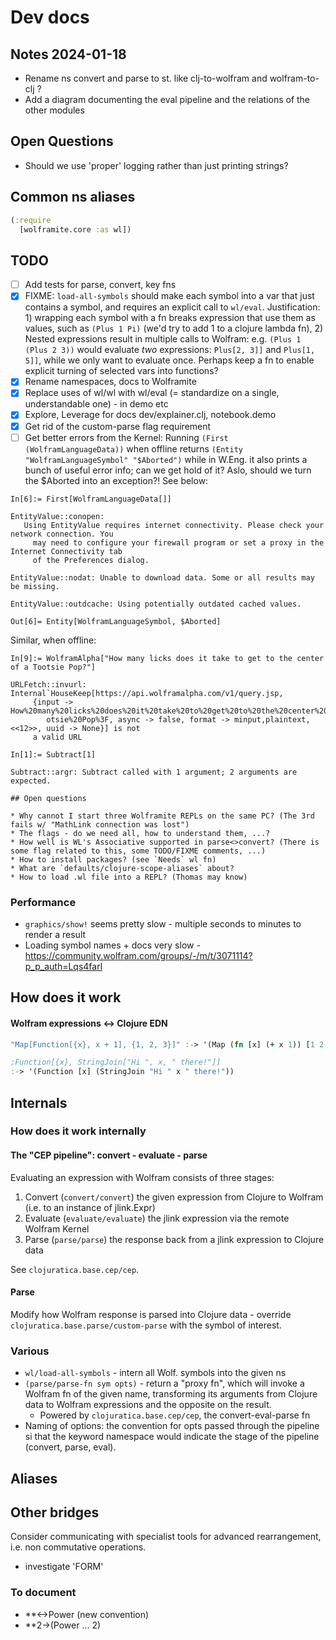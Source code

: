 # Dev docs

## Notes 2024-01-18

* Rename ns convert and parse to st. like clj-to-wolfram and wolfram-to-clj ?
* Add a diagram documenting the eval pipeline and the relations of the other modules
     
## Open Questions
* Should we use 'proper' logging rather than just printing strings?

## Common ns aliases

```clojure
(:require
  [wolframite.core :as wl])
```

## TODO

* [ ] Add tests for parse, convert, key fns
* [x] FIXME: `load-all-symbols` should make each symbol into a var that just contains a symbol, and requires an explicit call to `wl/eval`. Justification: 1) wrapping each symbol with a fn breaks expression that use them as values, such as `(Plus 1 Pi)` (we'd try to add 1 to a clojure lambda fn), 2) Nested expressions result in multiple calls to Wolfram: e.g. `(Plus 1 (Plus 2 3))` would evaluate _two_ expressions: `Plus[2, 3]]` and `Plus[1, 5]]`, while we only want to evaluate once. Perhaps keep a fn to enable explicit turning of selected vars into functions? 
* [x] Rename namespaces, docs to Wolframite
* [x] Replace uses of wl/wl with wl/eval (= standardize on a single, understandable one) - in demo etc
* [x] Explore, Leverage for docs dev/explainer.clj, notebook.demo 
* [x] Get rid of the custom-parse flag requirement
* [ ] Get better errors from the Kernel: Running `(First (WolframLanguageData))` when offline returns `(Entity "WolframLanguageSymbol" "$Aborted")` while in W.Eng. it also prints a bunch of useful error info; can we get hold of it? Aslo, should we turn the $Aborted into an exception?! See below:

```wolram
In[6]:= First[WolframLanguageData[]]                                                              

EntityValue::conopen: 
   Using EntityValue requires internet connectivity. Please check your network connection. You
     may need to configure your firewall program or set a proxy in the Internet Connectivity tab
     of the Preferences dialog.

EntityValue::nodat: Unable to download data. Some or all results may be missing.

EntityValue::outdcache: Using potentially outdated cached values.

Out[6]= Entity[WolframLanguageSymbol, $Aborted]
```

Similar, when offline:

```wolfram
In[9]:= WolframAlpha["How many licks does it take to get to the center of a Tootsie Pop?"]        

URLFetch::invurl: Internal`HouseKeep[https://api.wolframalpha.com/v1/query.jsp, 
     {input -> How%20many%20licks%20does%20it%20take%20to%20get%20to%20the%20center%20of%20a%20To
        otsie%20Pop%3F, async -> false, format -> minput,plaintext, <<12>>, uuid -> None}] is not
     a valid URL
```


```wolfram
In[1]:= Subtract[1]

Subtract::argr: Subtract called with 1 argument; 2 arguments are expected.

## Open questions

* Why cannot I start three Wolframite REPLs on the same PC? (The 3rd fails w/ "MathLink connection was lost")
* The flags - do we need all, how to understand them, ...?
* How well is WL's Associative supported in parse<>convert? (There is some flag related to this, some TODO/FIXME comments, ...)
* How to install packages? (see `Needs` wl fn)
* What are `defaults/clojure-scope-aliases` about?
* How to load .wl file into a REPL? (Thomas may know)
```

### Performance

* `graphics/show!` seems pretty slow - multiple seconds to minutes to render a result
* Loading symbol names + docs very slow - https://community.wolfram.com/groups/-/m/t/3071114?p_p_auth=Lqs4farl


## How does it work

#### Wolfram expressions <-> Clojure EDN

```clojure
"Map[Function[{x}, x + 1], {1, 2, 3}]" :-> '(Map (fn [x] (+ x 1)) [1 2 3])

;Function[{x}, StringJoin["Hi ", x, " there!"]] 
:-> '(Function [x] (StringJoin "Hi " x " there!"))
```

## Internals

### How does it work internally

#### The "CEP pipeline": convert - evaluate - parse

Evaluating an expression with Wolfram consists of three stages:

1. Convert (`convert/convert`) the given expression from Clojure to Wolfram (i.e. to an instance of jlink.Expr)
2. Evaluate (`evaluate/evaluate`) the jlink expression via the remote Wolfram Kernel
3. Parse (`parse/parse`) the response back from a jlink expression to Clojure data

See `clojuratica.base.cep/cep`.

#### Parse

Modify how Wolfram response is parsed into Clojure data - override `clojuratica.base.parse/custom-parse` with the symbol of interest. 

### Various

* `wl/load-all-symbols` - intern all Wolf. symbols into the given ns
* `(parse/parse-fn sym opts)` - return a "proxy fn", which will invoke a Wolfram fn of the given name, transforming its arguments from Clojure data to Wolfram expressions and the opposite on the result.
  * Powered by `clojuratica.base.cep/cep`, the convert-eval-parse fn
* Naming of options: the convention for opts passed through the pipeline si that the keyword namespace would indicate the stage of the pipeline (convert, parse, eval).

## Aliases
## Other bridges
Consider communicating with specialist tools for advanced rearrangement, i.e. non commutative operations. 
- investigate 'FORM'
### To document
- **<->Power (new convention)
- **2->(Power ... 2)
